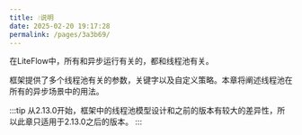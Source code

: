 ```yaml
---
title: 💧说明
date: 2025-02-20 19:17:28
permalink: /pages/3a3b69/
---
```


在LiteFlow中，所有和异步运行有关的，都和线程池有关。

框架提供了多个线程池有关的参数，关键字以及自定义策略。本章将阐述线程池在所有的异步场景中的用法。

:::tip
从2.13.0开始，框架中的线程池模型设计和之前的版本有较大的差异性，所以此章只适用于2.13.0之后的版本。
:::